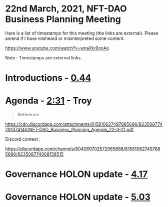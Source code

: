 # 22nd March, 2021, NFT-DAO Business Planning Meeting

Here is a list of timestamps for this meeting (the links are external). Please amend if I have misheard or misinterpreted some content.

https://www.youtube.com/watch?v=wnaXlv9onAo

Note : Timestamps are external links.

# Introductions - [0.44](https://youtu.be/wnaXlv9onAo?t=44) 

# Agenda - [2:31](https://youtu.be/wnaXlv9onAo?t=151) - Troy 
> Reference

https://cdn.discordapp.com/attachments/815810627497885696/823508774291374140/NFT-DAO_Business_Planning_Agenda_22-3-21.pdf

Discord context :

https://discordapp.com/channels/804069702572965888/815810627497885696/823508774068158515

# Governance HOLON update - [4.17](https://youtu.be/wnaXlv9onAo?t=257)


# Governance HOLON update - [5.03](https://youtu.be/wnaXlv9onAo?t=303)





